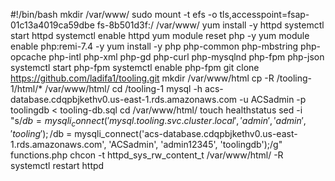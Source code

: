 #!/bin/bash
mkdir /var/www/
sudo mount -t efs -o tls,accesspoint=fsap-01c13a4019ca59dbe fs-8b501d3f:/ /var/www/
yum install -y httpd 
systemctl start httpd
systemctl enable httpd
yum module reset php -y
yum module enable php:remi-7.4 -y
yum install -y php php-common php-mbstring php-opcache php-intl php-xml php-gd php-curl php-mysqlnd php-fpm php-json
systemctl start php-fpm
systemctl enable php-fpm
git clone https://github.com/ladifa1/tooling.git
mkdir /var/www/html
cp -R /tooling-1/html/*  /var/www/html/
cd /tooling-1
mysql -h acs-database.cdqpbjkethv0.us-east-1.rds.amazonaws.com -u ACSadmin -p toolingdb < tooling-db.sql
cd /var/www/html/
touch healthstatus
sed -i "s/$db = mysqli_connect('mysql.tooling.svc.cluster.local', 'admin', 'admin', 'tooling');/$db = mysqli_connect('acs-database.cdqpbjkethv0.us-east-1.rds.amazonaws.com', 'ACSadmin', 'admin12345', 'toolingdb');/g" functions.php
chcon -t httpd_sys_rw_content_t /var/www/html/ -R
systemctl restart httpd







